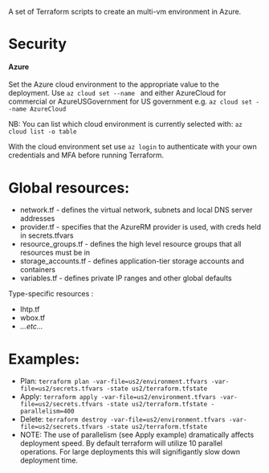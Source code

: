 A set of Terraform scripts to create an multi-vm environment in Azure.

Security
========

#### Azure
Set the Azure cloud environment  to the appropriate value to the deployment.
Use `az cloud set --name ` and either AzureCloud for commercial or AzureUSGovernment for US government
e.g.
```az cloud set --name AzureCloud```

NB: You can list which cloud environment is currently selected with:
```az cloud list -o table```

With the cloud environment set use `az login` to authenticate with your own credentials and MFA before running Terraform. 

Global resources:
=====

* network.tf - defines the virtual network, subnets and local DNS server addresses
* provider.tf - specifies that the AzureRM provider is used, with creds held in secrets.tfvars
* resource_groups.tf - defines the high level resource groups that all resources must be in
* storage_accounts.tf - defines application-tier storage accounts and containers
* variables.tf - defines private IP ranges and other global defaults


Type-specific resources <environment>:

* lhtp.tf
* wbox.tf
* _...etc..._

Examples:
=====

* Plan: ```terraform plan -var-file=us2/environment.tfvars -var-file=us2/secrets.tfvars -state us2/terraform.tfstate```
* Apply: ```terraform apply -var-file=us2/environment.tfvars -var-file=us2/secrets.tfvars -state us2/terraform.tfstate -parallelism=400```  
* Delete: ```terraform destroy -var-file=us2/environment.tfvars -var-file=us2/secrets.tfvars -state us2/terraform.tfstate```
* NOTE:  The use of parallelism (see Apply example) dramatically affects deployment speed.  By default terraform will utilize 10 parallel operations.  For large deployments this will signifigantly slow down deployment time. 